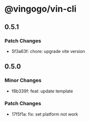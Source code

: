 # @vingogo/vin-cli

## 0.5.1

### Patch Changes

- 5f3a63f: chore: upgrade vite version

## 0.5.0

### Minor Changes

- f8b339f: feat: update template

### Patch Changes

- 17f5f1a: fix: set platform not work
